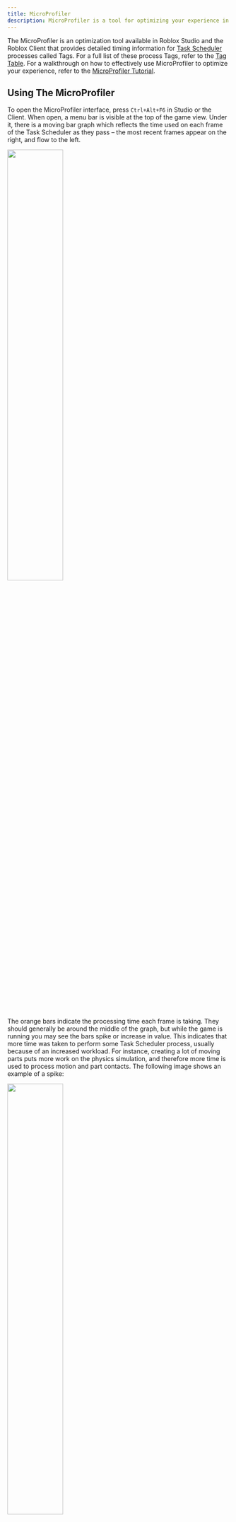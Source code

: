 ```yaml
---
title: MicroProfiler
description: MicroProfiler is a tool for optimizing your experience in Roblox Studio and Client.
---
```


The MicroProfiler is an optimization tool available in Roblox Studio and the Roblox Client that provides detailed timing information for [Task Scheduler](../../studio/microprofiler/task-scheduler.md) processes called Tags. For a full list of these process Tags, refer to the [Tag Table](../../studio/microprofiler/tag-table.md). For a walkthrough on how to effectively use MicroProfiler to optimize your experience, refer to the [MicroProfiler Tutorial](../../studio/microprofiler/using-microprofiler.md).

## Using The MicroProfiler

To open the MicroProfiler interface, press `Ctrl+Alt+F6` in Studio or the Client. When open, a menu bar is visible at the top of the game view. Under it, there is a moving bar graph which reflects the time used on each frame of the Task Scheduler as they pass – the most recent frames appear on the right, and flow to the left.

<img src="../../assets/optimization/microprofiler/1MicroProfiler-Frames.jpeg"
   width="50%" />

The orange bars indicate the processing time each frame is taking. They should generally be around the middle of the graph, but while the game is running you may see the bars spike or increase in value. This indicates that more time was taken to perform some Task Scheduler process, usually because of an increased workload. For instance, creating a lot of moving parts puts more work on the physics simulation, and therefore more time is used to process motion and part contacts. The following image shows an example of a spike:

<img src="../../assets/optimization/microprofiler/2MicroProfiler-Frames-Spike.jpeg"
   width="50%" />

To pause the recording of frames, press `Ctrl+P` or click **Pause** along the top bar. While paused, a timeline appears over the game view, and you can navigate through frames by clicking or dragging on the graph. Scrolling zooms on the timeline. Colorful labels describe different tasks being performed; labels that appear directly underneath another label indicate that a task is performed during another task.

<img src="../../assets/optimization/microprofiler/3MicroProfiler-Timeline.jpeg"
   width="50%" />

Right-click a label to zoom the timeline to exactly the duration of the label. Left-click it to add the label to a line graph at the bottom right of the game view. The graph will show the time the task is taking each frame. Using this graph, you can test the performance of only certain labels in your game. Multiple labels can be added, and you can hide the graph by right-clicking it.

<img src="../../assets/optimization/microprofiler/4MicroProfiler-Graph.jpeg"
   width="50%" />

## Threads

Like many programs, Roblox uses multiple threads to perform several sequences of tasks at the same time. In the MicroProfiler timeline, you can see labels for these on the left. There are three types of threads:

- **Main**: Processes input, Humanoids, animations/tweening, physics ownership, sound, waiting script resumes, updates Studio interfaces (/studio/explorer, Properties), and coordinates the other threads.

- **Worker** ("TSMk2 worker"): Helps main thread with networking, physics and pathfinding.Multiple are used depending on the number of processor cores.

- **Render** ("GPU"): Follows a prepare, perform, present logic. Communicates with the graphics processing unit (GPU) of the device.
  - Prepare: Information from the main thread is used to update rendering models.
  - Perform: Issue rendering commands, including 2D interfaces.
  - Present: Synchronizes with the GPU.

## Custom Profiling

If your scripts are doing complicated tasks, then you'll want to profile critical points to ensure a reasonable amount of time is being used. You can do this by calling debug.profilebegin followed by debug.profileend, which times everything done between these two function calls. This creates a label on the MicroProfiler timeline.

```lua
debug.profilebegin("Hard Work")
-- Here is where the code to be profiled should be
debug.profileend()
```

Be aware that there is a limited amount of memory available to MicroProfiler labels, so sometimes custom profiler labels may not appear as a meaningful name if this memory runs out. Using less labels will avoid this. If you no longer need to profile a section of your code, you should comment out or remove calls to these functions as they provide no other benefit except during debugging.

### Example

The code sample below connects a dummy function to the `Class.RunService.PreSimulation` event, which runs every frame. Anything done this often should run as efficiently as possible, so calls to debug.profilebegin and debug.profileend have been added around the code to be profiled.

```lua
local RunService = game:GetService("RunService")

local function onPreSimulation()
	debug.profilebegin("Hard work") -- Start profiling here with this label
	-- Example hard work: swap two variables 200,000 times
	local a, b = 0, 1
	for i = 1, 200000 do
		a, b = b, a
	end
	debug.profileend() -- Stop profiling here
end
RunService.PreSimulation:Connect(onPreSimulation)
```

Running the game and pausing the profiler (`Ctrl+P`), the custom profiler label is visible under the Stepped label:

<img src="../../assets/optimization/microprofiler/5MicroProfiler-Custom.png"
   width="50%" />

It's clear that this function is using a lot of performance needlessly: if this were real code, looking here for optimization opportunities would be a good start. However, this is a contrived example that does meaningless work to emphasize the label.

## Profiling on Mobile Devices

You can enable the MicroProfiler via the Settings menu. Using a mobile device connected to the same network as your development machine, you can access a browser-based MicroProfiler. Once enabled, the network IP address of the device is displayed along with a port number.

<img src="../../assets/optimization/microprofiler/6MicroProfiler-Mobile-Enable.jpeg"
   width="50%" />

For example, in the screenshot above, the address is `192.168.1.166` and the port is `1338`. In the web browser of a computer connected to the **same network**, you would navigate to `http://192.168.1.166:1338`. A similar interface as the one seen on non-mobile devices is shown:

<img src="../../assets/optimization/microprofiler/7MicroProfiler-Browser.jpeg"
   width="50%" />
